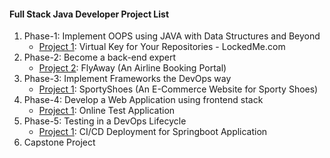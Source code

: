 #### Full Stack Java Developer Project List
  
1. Phase-1: Implement OOPS using JAVA with Data Structures and Beyond
    - [Project 1](https://github.com/yokekhei/simplilearn_fsd_projects/tree/master/Phase-1/lockedMeDotCom): Virtual Key for Your Repositories - LockedMe.com
2. Phase-2: Become a back-end expert
    - [Project 2](https://github.com/yokekhei/simplilearn_fsd_projects/tree/master/Phase-2/flyAway): FlyAway (An Airline Booking Portal)
3. Phase-3: Implement Frameworks the DevOps way
    - [Project 1](https://github.com/yokekhei/simplilearn_fsd_projects/tree/master/Phase-3/sportyShoes): SportyShoes (An E-Commerce Website for Sporty Shoes)
4. Phase-4: Develop a Web Application using frontend stack
    - [Project 1](https://github.com/yokekhei/simplilearn_fsd_projects/tree/master/Phase-4/onlineTest): Online Test Application
5. Phase-5: Testing in a DevOps Lifecycle
    - [Project 1](https://github.com/yokekhei/simplilearn_fsd_projects/tree/master/Phase-5/devOps): CI/CD Deployment for Springboot Application
7. Capstone Project
